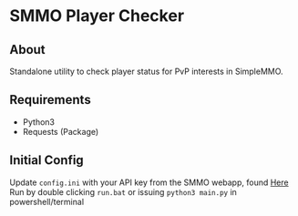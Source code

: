 # SMMO Player Checker
## About
Standalone utility to check player status for PvP interests in SimpleMMO.

## Requirements
-	Python3
-	Requests (Package)

## Initial Config
Update `config.ini` with your API key from the SMMO webapp, found [Here](https://web.simple-mmo.com/p-api/home)
Run by double clicking `run.bat` or issuing `python3 main.py` in powershell/terminal
